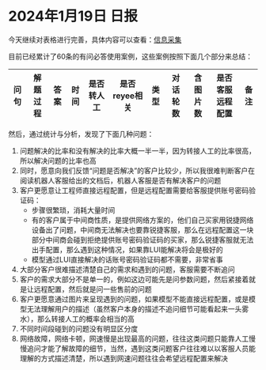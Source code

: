 # 2024年1月19日 日报

今天继续对表格进行完善，具体内容可以查看：[信息采集](https://hi3kn6z5124.feishu.cn/wiki/DRMlwZC9xipYFSkJsAqcvlsMnwd?from=from_copylink)

目前已经累计了60条的有问必答使用案例，这些案例按照下面几个部分来总结：

| 问句 | 解题过程 | 答案 | 时间 | 是否转人工 | 是否reyee相关 | 类型 | 对话轮数 | 含图片数 | 是否客服远程配置 | 备注 |
| ---- | -------- | ---- | ---- | ---------- | ------------- | ---- | -------- | -------- | ---------------- | ---- |

然后，通过统计与分析，发现了下面几种问题：

1. 问题解决的比率和没有解决的比率大概一半一半，因为转接人工的比率很高，所以解决问题的比率也高
2. 同时，愿意向我们反馈“问题是否解决”的客户比较少，所以我很难判断客户在阅读机器人客服给出的文档后，机器人客服是否有解决客户的问题
3. 客户更愿意让工程师直接远程配置，但是远程配置需要给客服提供账号密码验证码：
   - 步骤很繁琐，消耗大量时间
   - 有的客户属于中间商性质，是提供网络方案的，他们自己买家用锐捷网络设备出了问题，中间商无法解决也要靠锐捷客服，那么在远程配置这一块部分中间商会碰到拒绝提供账号密码验证码的买家，那么锐捷客服就无法出手配置，那么遇到这种情况，如果靠LUI能解决将会是极好的
   - 模型通过LUI直接解决的话账号密码验证码都不需要，非常省事
4. 大部分客户很难描述清楚自己的需求和遇到的问题，客服需要不断追问
5. 客户的需求大部分不是单一的，例如这边可能先是问参数问题，然后紧接着就是让远程配置，然后就是问一些售前的问题
6. 客户更愿意通过图片来呈现遇到的问题，如果模型不能直接远程配置，或是模型无法理解用户的描述（虽然客户本身的描述不追问细节可能看起来一头雾水），那么转接人工的概率会相当的高
7. 不同时间段碰到的问题没有明显区分度
8. 网络故障，网络卡顿，网速慢是出现最高的问题，往往这类问题只能靠人工慢慢追问才能了解故障的细节，当然，遇到这类问题客户往往难以以客服人员能理解的方式描述清楚，所以遇到网速问题往往会希望远程配置来解决

